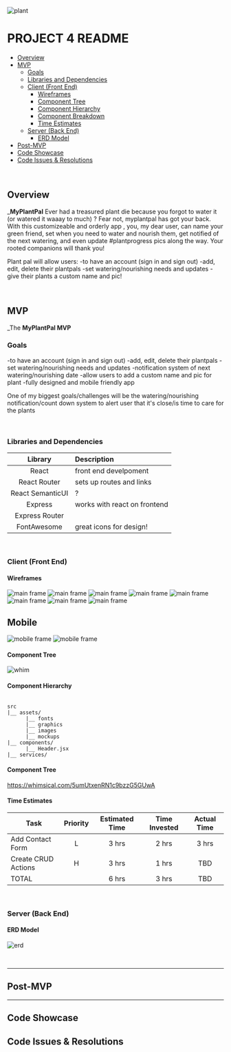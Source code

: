 ![plant](https://live.staticflickr.com/65535/50884741626_d58b4c2e99.jpg)
# PROJECT 4 README <!-- omit in toc -->


- [Overview](#overview)
- [MVP](#mvp)
  - [Goals](#goals)
  - [Libraries and Dependencies](#libraries-and-dependencies)
  - [Client (Front End)](#client-front-end)
    - [Wireframes](#wireframes)
    - [Component Tree](#component-tree)
    - [Component Hierarchy](#component-hierarchy)
    - [Component Breakdown](#component-breakdown)
    - [Time Estimates](#time-estimates)
  - [Server (Back End)](#server-back-end)
    - [ERD Model](#erd-model)
- [Post-MVP](#post-mvp)
- [Code Showcase](#code-showcase)
- [Code Issues & Resolutions](#code-issues--resolutions)

<br>

## Overview

_**MyPlantPal** 
Ever had a treasured plant die because you forgot to water it (or watered it waaay to much) ? Fear not, myplantpal has got your back. With this customizeable and orderly app , you, my dear user, can name your green friend, set when you need to water and nourish them, get notified of the next watering,  and even update #plantprogress pics along the way. Your rooted companions will thank you!

Plant pal will allow users: 
-to have an account (sign in and sign out)
-add, edit, delete their plantpals
-set watering/nourishing needs and updates
-give their plants a custom name and pic! 



<br>

## MVP


_The **MyPlantPal MVP** 

### Goals
-to have an account (sign in and sign out)
-add, edit, delete their plantpals
-set watering/nourishing needs and updates 
-notification system of next watering/nourishing date
-allow users to add  a custom name and pic for plant
-fully designed and mobile friendly app

One of my biggest goals/challenges will be the watering/nourishing notification/count down system to alert user that it's close/is time to care for the plants


<br>


### Libraries and Dependencies



|     Library      | Description                                |
| :--------------: | :----------------------------------------- |
|      React       | front end develpoment |
|   React Router   | sets up routes and links |
| React SemanticUI | ? 
|     Express      | works with react on frontend
|  Express Router  | 
|    FontAwesome   |  great icons for design!


<br>

### Client (Front End)

#### Wireframes

![main frame](https://live.staticflickr.com/65535/50884754047_77c23629ea.jpg)
![main frame](https://live.staticflickr.com/65535/50883930768_8926e13b06.jpg)
![main frame](https://live.staticflickr.com/65535/50884754012_d03072b0f2.jpg)
![main frame](https://live.staticflickr.com/65535/50883930743_7ebb174af0.jpg)
![main frame](https://live.staticflickr.com/65535/50884650576_77175144c1.jpg)
![main frame](https://live.staticflickr.com/65535/50883930633_2e11e9b2bb.jpg)
![main frame](https://live.staticflickr.com/65535/50883930603_bbd0a521c3.jpg)
![main frame](https://live.staticflickr.com/65535/50884650461_56d424ee45.jpg)

## Mobile
![mobile frame](https://live.staticflickr.com/65535/50884689667_668d6892f5.jpg)
![mobile frame](https://live.staticflickr.com/65535/50884689632_8e66a27973.jpg)

#### Component Tree

![whim](https://live.staticflickr.com/65535/50884686991_73a216734c.jpg)

#### Component Hierarchy


``` structure

src
|__ assets/
      |__ fonts
      |__ graphics
      |__ images
      |__ mockups
|__ components/
      |__ Header.jsx
|__ services/

```

#### Component Tree


https://whimsical.com/5umUtxenRN1c9bzzG5GUwA


#### Time Estimates



| Task                | Priority | Estimated Time | Time Invested | Actual Time |
| ------------------- | :------: | :------------: | :-----------: | :---------: |
| Add Contact Form    |    L     |     3 hrs      |     2 hrs     |    3 hrs    |
| Create CRUD Actions |    H     |     3 hrs      |     1 hrs     |     TBD     |
| TOTAL               |          |     6 hrs      |     3 hrs     |     TBD     |



<br>

### Server (Back End)

#### ERD Model

![erd](https://live.staticflickr.com/65535/50884078283_5d82b5cd81_n.jpg)

<br>

***

## Post-MVP



***

## Code Showcase



## Code Issues & Resolutions

